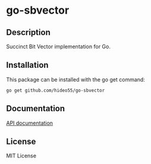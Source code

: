 go-sbvector
===========

Description
------------

Succinct Bit Vector implementation for Go.

Installation
------------

This package can be installed with the go get command:

    go get github.com/hideo55/go-sbvector

Documentation
-------------

[API documentation](http://godoc.org/github.com/hideo55/go-sbvector)

License
-----------

MIT License
